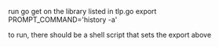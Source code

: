 run go get on the library listed in tlp.go
export PROMPT_COMMAND='history -a'

to run, there should be a shell script that sets the export above
